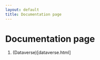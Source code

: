 ```yaml
---
layout: default
title: Documentation page
---
```


# Documentation page

1. (Dataverse)[dataverse.html]

